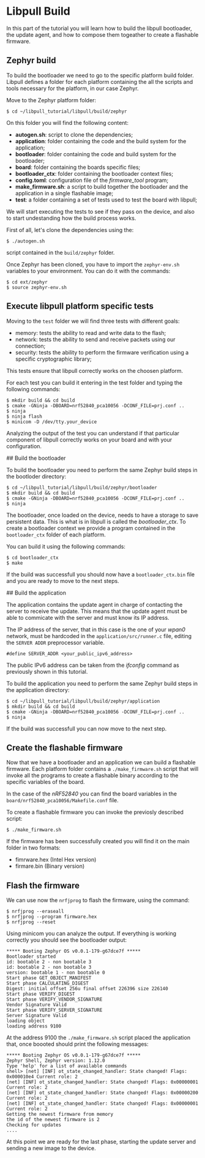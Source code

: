 # Libpull Build

In this part of the tutorial you will learn how to build the libpull bootloader, the update agent, and how to compose them togeather to create a flashable firmware.

## Zephyr build

To build the bootloader we need to go to the specific platform build folder. Libpull defines a folder for each platform containing the all the scripts and tools necessary for the platform, in our case Zephyr.

Move to the Zephyr platform folder:

```
$ cd ~/libpull_tutorial/libpull/build/zephyr
```

On this folder you will find the following content:

- **autogen.sh**: script to clone the dependencies; 
- **application**: folder containing the code and the build system for the application;
- **bootloader**: folder containing the code and build system for the bootloader;
- **board**: folder containing the boards specific files;
- **bootloader_ctx**: folder containing the bootloader context files;
- **config.toml**: configuration file of the *firmware_tool* program;
- **make_firmware.sh**: a script to build together the bootloader and the application in a single flashable image;
- **test**: a folder containing a set of tests used to test the board with libpull;

We will start executing the tests to see if they pass on the device, and also to start undestanding how the build process works.

First of all, let's clone the dependencies using the:

```
$ ./autogen.sh
```
script contained in the `build/zephyr` folder.

Once Zephyr has been cloned, you have to import the `zephyr-env.sh` variables to your environment. You can do it with the commands:

```
$ cd ext/zephyr
$ source zephyr-env.sh
```

## Execute libpull platform specific tests

Moving to the `test` folder we will find three tests with different goals:

- memory: tests the ability to read and write data to the flash;
- network: tests the ability to send and receive packets using our connection;
- security: tests the ability to perform the firmware verification using a specific cryptographic library;

This tests ensure that libpull correctly works on the choosen platform.

For each test you can build it entering in the test folder and typing the following commands:

```
$ mkdir build && cd build
$ cmake -GNinja -DBOARD=nrf52840_pca10056 -DCONF_FILE=prj.conf ..
$ ninja
$ ninja flash
$ minicom -D /dev/tty.your_device
```

Analyzing the output of the test you can understand if that particular component of libpull correctly works on your board and with your configuration.

## Build the bootloader

To build the bootloader you need to perform the same Zephyr build steps in the bootloder directory:

```
$ cd ~/libpull_tutorial/libpull/build/zephyr/bootloader
$ mkdir build && cd build
$ cmake -GNinja -DBOARD=nrf52840_pca10056 -DCONF_FILE=prj.conf ..
$ ninja
```

The bootloader, once loaded on the device, needs to have a storage to save persistent data. This is what is in libpull is called the *bootloader_ctx*.
To create a bootloader context we provide a program contained in the `bootloader_ctx` folder of each platform.

You can build it using the following commands:

```
$ cd bootloader_ctx
$ make
```

If the build was successfull you should now have a `bootloader_ctx.bin` file and you are ready to move to the next steps.

## Build the application

The application contains the update agent in charge of contacting the server to receive the update. This means that the update agent must be able to commicate with the server and must know its IP address.

The IP address of the server, that in this case is the one of your *wpan0* network, must be hardcoded in the `application/src/runner.c` file, editing the `SERVER ADDR` preprocessor variable.

```
#define SERVER_ADDR <your_public_ipv6_address>
```

The public IPv6 address can be taken from the *ifconfig* command as previously shown in this tutorial.

To build the application you need to perform the same Zephyr build steps in the application directory:

```
$ cd ~/libpull_tutorial/libpull/build/zephyr/application
$ mkdir build && cd build
$ cmake -GNinja -DBOARD=nrf52840_pca10056 -DCONF_FILE=prj.conf ..
$ ninja
```

If the build was successfull you can now move to the next step.

## Create the flashable firmware

Now that we have a bootloader and an application we can build a flashable firmware. Each platform folder contains a `./make_firmware.sh` script that will invoke all the programs to create a flashable binary according to the specific variables of the board.

In the case of the *nRF52840* you can find the board variables in the `board/nrf52840_pca10056/Makefile.conf` file.

To create a flashable firmware you can invoke the previosly described script:

```
$ ./make_firmware.sh
```

If the firmware has been successfully created you will find it on the main folder in two formats:

- fimrware.hex (Intel Hex version)
- firmare.bin (Binary version)

## Flash the firmware

We can use now the `nrfjprog` to flash the firmware, using the command:

```
$ nrfjprog --eraseall
$ nrfjprog --program firmware.hex
$ nrfjprog --reset
```
Using minicom you can analyze the output. If everything is working correctly you should see the bootloader output:

```
***** Booting Zephyr OS v0.0.1-179-g67dce7f *****
Bootloader started
id: bootable 2 - non bootable 3
id: bootable 2 - non bootable 3
version: bootable 1 - non bootable 0
Start phase GET_OBJECT_MANIFEST
Start phase CALCULATING_DIGEST
Digest: initial offset 256u final offset 226396 size 226140
Start phase VERIFY_DIGEST
Start phase VERIFY_VENDOR_SIGNATURE
Vendor Signature Valid
Start phase VERIFY_SERVER_SIGNATURE
Server Signature Valid
loading object
loading address 9100
```

At the address 9100 the `./make_firmware.sh` script placed the application that, once boooted should print the following messages:

```
***** Booting Zephyr OS v0.0.1-179-g67dce7f *****
Zephyr Shell, Zephyr version: 1.12.0
Type 'help' for a list of available commands
shell> [net] [INF] ot_state_changed_handler: State changed! Flags: 0x000010e4 Current role: 2
[net] [INF] ot_state_changed_handler: State changed! Flags: 0x00000001 Current role: 2
[net] [INF] ot_state_changed_handler: State changed! Flags: 0x00000200 Current role: 2
[net] [INF] ot_state_changed_handler: State changed! Flags: 0x00000001 Current role: 2
Getting the newest firmware from memory
the id of the newest firmware is 2
Checking for updates
....
```

At this point we are ready for the last phase, starting the update server and sending a new image to the device.
